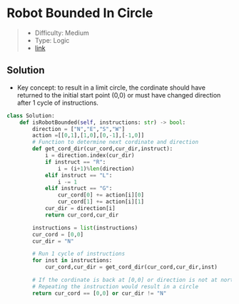 # Robot Bounded In Circle

> - Difficulty: Medium
> - Type: Logic
> - [link](https://leetcode.com/problems/robot-bounded-in-circle/submissions/)

## Solution

- Key concept: to result in a limit circle, the cordinate should have returned to the initial start point (0,0) or must have changed direction after 1 cycle of instructions.

```python
class Solution:
    def isRobotBounded(self, instructions: str) -> bool:
        direction = ["N","E","S","W"]
        action =[[0,1],[1,0],[0,-1],[-1,0]]
        # Function to determine next cordinate and direction
        def get_cord_dir(cur_cord,cur_dir,instruct):
            i = direction.index(cur_dir)
            if instruct == "R":
                i = (i+1)%len(direction)
            elif instruct == "L":
                i -= 1
            elif instruct == "G":
                cur_cord[0] += action[i][0]
                cur_cord[1] += action[i][1]
            cur_dir = direction[i]
            return cur_cord,cur_dir

        instructions = list(instructions)
        cur_cord = [0,0]
        cur_dir = "N"

        # Run 1 cycle of instructions
        for inst in instructions:
            cur_cord,cur_dir = get_cord_dir(cur_cord,cur_dir,inst)

        # If the cordinate is back at [0,0] or direction is not at north after 1 cycle,
        # Repeating the instruction would result in a circle
        return cur_cord == [0,0] or cur_dir != "N"


```
